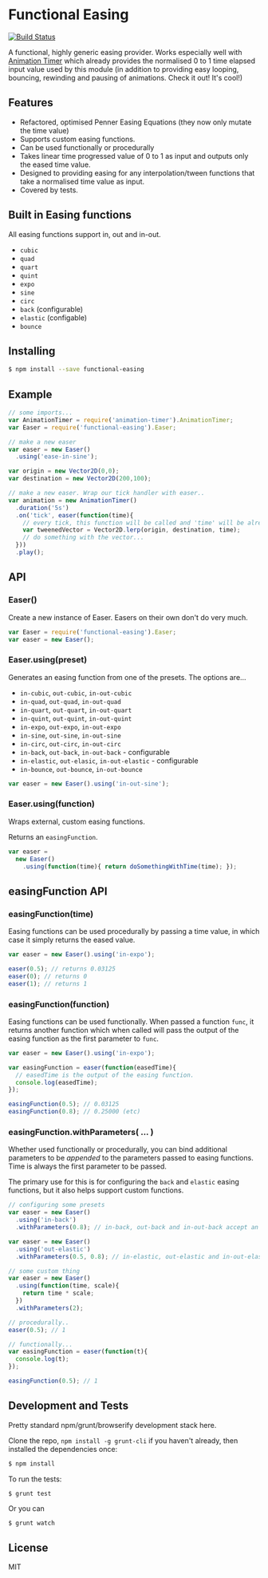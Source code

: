 # Functional Easing

[![Build Status](https://travis-ci.org/charlottegore/functional-easing.png?branch=master)](https://travis-ci.org/charlottegore/functional-easing)

A functional, highly generic easing provider. Works especially well with [Animation Timer](https://github.com/charlottegore/animation-timer) which already provides the normalised 0 to 1 time elapsed input value used by this module (in addition to providing easy looping, bouncing, rewinding and pausing of animations. Check it out! It's cool!)

## Features

- Refactored, optimised Penner Easing Equations (they now only mutate the time value)
- Supports custom easing functions.
- Can be used functionally or procedurally
- Takes linear time progressed value of 0 to 1 as input and outputs only the eased time value.
- Designed to providing easing for any interpolation/tween functions that take a normalised time value as input. 
- Covered by tests.

## Built in Easing functions

All easing functions support in, out and in-out.

- `cubic` 
- `quad`
- `quart`
- `quint`
- `expo`
- `sine`
- `circ`
- `back` (configurable)
- `elastic` (configable)
- `bounce`

## Installing

```sh
$ npm install --save functional-easing
```

## Example

```js
// some imports...
var AnimationTimer = require('animation-timer').AnimationTimer;
var Easer = require('functional-easing').Easer;

// make a new easer
var easer = new Easer()
  .using('ease-in-sine');

var origin = new Vector2D(0,0);
var destination = new Vector2D(200,100);

// make a new easer. Wrap our tick handler with easer..
var animation = new AnimationTimer()
  .duration('5s')
  .on('tick', easer(function(time){
    // every tick, this function will be called and 'time' will be already 'eased'
    var tweenedVector = Vector2D.lerp(origin, destination, time);
    // do something with the vector...
  }))
  .play();

```

## API

### Easer()

Create a new instance of Easer. Easers on their own don't do very much.

```js
var Easer = require('functional-easing').Easer;
var easer = new Easer();
```

### Easer.using(preset)

Generates an easing function from one of the presets. The options are...

- `in-cubic`, `out-cubic`, `in-out-cubic`
- `in-quad`, `out-quad`, `in-out-quad`
- `in-quart`, `out-quart`, `in-out-quart`
- `in-quint`, `out-quint`, `in-out-quint`
- `in-expo`, `out-expo`, `in-out-expo`
- `in-sine`, `out-sine`, `in-out-sine`
- `in-circ`, `out-circ`, `in-out-circ`
- `in-back`, `out-back`, `in-out-back` - configurable
- `in-elastic`, `out-elasic`, `in-out-elastic` - configurable
- `in-bounce`, `out-bounce`, `in-out-bounce`

```js
var easer = new Easer().using('in-out-sine');
```

### Easer.using(function)

Wraps external, custom easing functions.

Returns an `easingFunction`.

```js
var easer = 
  new Easer()
    .using(function(time){ return doSomethingWithTime(time); });
```

## easingFunction API

### easingFunction(time)

Easing functions can be used procedurally by passing a time value, in which case it simply returns the eased value.

```js
var easer = new Easer().using('in-expo');

easer(0.5); // returns 0.03125
easer(0); // returns 0
easer(1); // returns 1
``` 

### easingFunction(function)

Easing functions can be used functionally. When passed a function `func`, it returns another function which when called will pass
the output of the easing function as the first parameter to `func`.

```js
var easer = new Easer().using('in-expo');

var easingFunction = easer(function(easedTime){
  // easedTime is the output of the easing function.
  console.log(easedTime);
});

easingFunction(0.5); // 0.03125
easingFunction(0.8); // 0.25000 (etc)
```

### easingFunction.withParameters( ... )

Whether used functionally or procedurally, you can bind additional parameters to be *appended* to the parameters passed to easing functions. Time is always the first
parameter to be passed. 

The primary use for this is for configuring the `back` and `elastic` easing functions, but it also helps support custom functions.

```js
// configuring some presets
var easer = new Easer()
  .using('in-back')
  .withParameters(0.8); // in-back, out-back and in-out-back accept an additional 'overshoot' parameter

var easer = new Easer()
  .using('out-elastic')
  .withParameters(0.5, 0.8); // in-elastic, out-elastic and in-out-elastic accept additional 'amplitude' and 'period' parameters.
```

```js
// some custom thing
var easer = new Easer()
  .using(function(time, scale){
    return time * scale;  
  })
  .withParameters(2);

// procedurally..
easer(0.5); // 1

// functionally...
var easingFunction = easer(function(t){  
  console.log(t);
});

easingFunction(0.5); // 1
```


## Development and Tests

Pretty standard npm/grunt/browserify development stack here. 

Clone the repo, `npm install -g grunt-cli` if you haven't already, then installed the dependencies once:
```sh
$ npm install
```

To run the tests:
```sh
$ grunt test
```

Or you can 
```
$ grunt watch
```

## License

  MIT
